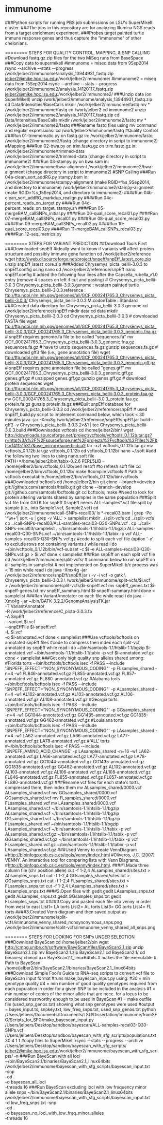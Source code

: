 immunome
========
###Python scripts for running PBS job submissions on LSU's SuperMikeII cluster.
###The jobs in this repository are for analyzing Illumina NGS reads from a target enrichment experiment.
###Probes target painted turtle immune response genes and thus capture the "immunome" of other chelonians.

========
STEPS FOR QUALITY CONTROL, MAPPING, & SNP CALLING
#Download fastq.gz.zip files for the two MiSeq runs from BaseSpace
###Copy data to supermikeII
    #immunome = miseq data from 9Sep2014
    rsync --archive --stats --progress /work/jelber2/immunome/analysis_13944931_fastq.zip jelber2@mike.hpc.lsu.edu:/work/jelber2/immunome/
    #immunome2 = miseq data from 15Sep2014
    rsync --archive --stats --progress /work/jelber2/immunome2/analysis_14120117_fastq.zip jelber2@mike.hpc.lsu.edu:/work/jelber2/immunome2/
###Unzip data (on SuperMikeII)
    unzip /work/jelber2/immunome/analysis_13944931_fastq.zip
    cd Data/Intensities/BaseCalls
    mkdir /work/jelber2/immunome/fastq
    mv * /work/jelber2/immunome/fastq
    cd /work/jelber2
    cd immunome2
    unzip /work/jelber2/immunome2/analysis_14120117_fastq.zip
    cd Data/Intensities/BaseCalls
    mkdir /work/jelber2/immunome2/fastq
    mv * /work/jelber2/immunome2/fastq
###Rename fastq files using mv command and regular expressions:
    cd /work/jelber2/immunome/fastq
#Quality Control
###Run 01-trimmomatic.py on fastq.gz in:
    /work/jelber2/immunome/fastq
    /work/jelber2/immumome2/fastq (change directory in script to immunome2)
#Mapping
###Run 02-bwa.py on trim.fastq.gz on trim.fastq.gz in:
    /work/jelber2/immunome/trimmed-data
    /work/jelber2/immunome2/trimmed-data (change directory in script to immunome2)
###Run 03-stampy.py on bwa.sam in:
    /work/jelber2/immunome/bwa-alignment
    /work/jelber2/immunome2/bwa-alignment (change directory in script to immunome2)
#SNP Calling
###Run 04a-clean_sort_addRG.py stampy.bam in:
    /work/jelber2/immunome/stampy-alignment (make RGID=%s_9Sep2014, and directory to immunome)
    /work/jelber2/immunome2/stampy-alignment (make RGID=%s_15Sep2014, and directory to immunome2)
####Run 04b-clean_sort_addRG_markdup_realign.py
####Run 04c-percent_reads_on_target.py
####Run 04d-percent_reads_on_target_stampy.sh
####Run 05-mergeBAM_callSNPs_initial.py
####Run 06-qual_score_recal01.py
####Run 07-mergeBAM_callSNPs_recal01.py
####Run 08-qual_score_recal02.py
####Run 09-mergeBAM_callSNPs_recal02.py
####Run 10-qual_score_recal03.py
####Run 11-mergeBAM_callSNPs_recal03.py
####Run 12-seq_metrics.py

========
STEPS FOR VARIANT PREDICTION
##Download Tools First
###Downloaded snpEff
    #ideally want to know if variants will affect protein structure and possibly immune gene function
    cd /work/jelber2/reference
    wget http://iweb.dl.sourceforge.net/project/snpeff/snpEff_latest_core.zip
    unzip snpEff_latest_core.zip
###Added Chrysemys_picta_bellii-3.0.3 to snpEff.config using nano
    cd /work/jelber2/reference/snpEff
    nano snpEff.config # added the following four lines after the Capsella_rubella_v1.0 entry (remove 4 spaces on left if cut and pasting)
    # Chrysemys_picta_bellii-3.0.3
    Chrysemys_picta_bellii-3.0.3.genome : western painted turtle
    	Chrysemys_picta_bellii-3.0.3.reference : ftp://ftp.ncbi.nlm.nih.gov/genomes/all/GCF_000241765.3_Chrysemys_picta_bellii-3.0.3/
    	Chrysemys_picta_bellii-3.0.3.M.codonTable : Standard
###Created data directory for Chrysemys_picta_bellii-3.0.3 genome
    cd /work/jelber2/reference/snpEff
    mkdir data
    cd data
    mkdir Chrysemys_picta_bellii-3.0.3
    cd Chrysemys_picta_bellii-3.0.3
    # downloaded FASTA file
    wget ftp://ftp.ncbi.nlm.nih.gov/genomes/all/GCF_000241765.3_Chrysemys_picta_bellii-3.0.3/GCF_000241765.3_Chrysemys_picta_bellii-3.0.3_genomic.fna.gz
    # snpEff requires genome.fa file to be called "sequences.fa"
    mv GCF_000241765.3_Chrysemys_picta_bellii-3.0.3_genomic.fna.gz sequences.fa.gz
    # have to unzip sequences.fa.gz
    gunzip sequences.fa.gz
    # downloaded gff3 file (i.e., gene annotation file)
    wget ftp://ftp.ncbi.nlm.nih.gov/genomes/all/GCF_000241765.3_Chrysemys_picta_bellii-3.0.3/GCF_000241765.3_Chrysemys_picta_bellii-3.0.3_genomic.gff.gz
    # snpEff requires gene annotation file be called "genes.gff"
    mv GCF_000241765.3_Chrysemys_picta_bellii-3.0.3_genomic.gff.gz genes.gff.gz
    # unzipped genes.gff.gz
    gunzip genes.gff.gz
    # download protein sequences
    wget ftp://ftp.ncbi.nlm.nih.gov/genomes/all/GCF_000241765.3_Chrysemys_picta_bellii-3.0.3/GCF_000241765.3_Chrysemys_picta_bellii-3.0.3_protein.faa.gz
    mv GCF_000241765.3_Chrysemys_picta_bellii-3.0.3_protein.faa.gz protein.fa.gz
    gunzip protein.fa.gz
###Built snpEff database for Chrysemys_picta_bellii-3.0.3
    cd /work/jelber2/reference/snpEff
    # used snpEff_build.py script to implement command below, which took < 30 minutes
    java -jar -Xmx8g /work/jelber2/reference/snpEff/snpEff.jar build -gff3 -v Chrysemys_picta_bellii-3.0.3 2>&1 | tee Chrysemys_picta_bellii-3.0.3.build
###Downloaded vcftools
    cd /home/jelber2/bin/
    wget http://downloads.sourceforge.net/project/vcftools/vcftools_0.1.12b.tar.gz?r=http%3A%2F%2Fsourceforge.net%2Fprojects%2Fvcftools%2Ffiles%2F&ts=1411515317&use_mirror=superb-dca2
    tar -xzf vcftools_0.1.12b.tar.gz 
    mv vcftools_0.1.12b.tar.gz vcftools_0.1.12b
    cd vcftools_0.1.12b/
    nano ~/.soft #add the following two lines to using nano.soft file
    PATH+=/home/jelber2/bin/tabix-0.2.6
    PERL5LIB = /home/jelber2/bin/vcftools_0.1.12b/perl
    resoft #to refresh soft file
    cd /home/jelber2/bin/vcftools_0.1.12b/
    make #compile vcftools
    # Path to vcftools executable
    /home/jelber2/bin/vcftools_0.1.12b/bin/vcftools
###Downloaded bcftools
    cd /home/jelber2/bin
    git clone --branch=develop git://github.com/samtools/htslib.git
    git clone --branch=develop git://github.com/samtools/bcftools.git
    cd bcftools; make
#Need to look for protein altering variants shared by samples in the same population
###Split vcf file from GATK for snpEff
    #snpEff needs ALL-samples*.vcf file split by sample (i.e., into Sample1.vcf, Sample2.vcf)
    cd /work/jelber2/immunome/call-SNPs-recal03/
    ls *-recal03.bam | grep -Po '^\w+'| sort -u | grep -v 'ALL' > samplelist
    mkdir ../split-vcfs
    cd ../split-vcfs
    cp ../call-SNPs-recal03/ALL-samples-recal03-Q30-SNPs.vcf .
    cp ../call-SNPs-recal03/samplelist .
    ~/bin/samtools-1.1/htslib-1.1/bgzip ALL-samples-recal03-Q30-SNPs.vcf
    ~/bin/samtools-1.1/htslib-1.1/tabix -p vcf ALL-samples-recal03-Q30-SNPs.vcf.gz
    #code to split each vcf file (option '-e' to exclude rows not containing variants.)
    while read i
    do
    ~/bin/vcftools_0.1.12b/bin/vcf-subset -c $i -e ALL-samples-recal03-Q30-SNPs.vcf.gz > $i.vcf
    done < samplelist
###Ran snpEff on each split vcf file
    cd /work/jelber2/immunome/split-vcfs/
    # command below to run snpEff on all samples in samplelist
    # not implemented on SuperMikeII b/c process was < 15 min
    while read i
    do
    java -Xmx4g -jar /work/jelber2/reference/snpEff/snpEff.jar \
    -v -i vcf -o gatk \
    Chrysemys_picta_bellii-3.0.3 \
    /work/jelber2/immunome/split-vcfs/$i.vcf \
    > /work/jelber2/immunome/split-vcfs/$i-snpeff.vcf
    mv snpEff_genes.txt $i-snpeff-genes.txt
    mv snpEff_summary.html $i-snpeff-summary.html
    done < samplelist
###Ran VariantAnnotator on each file
    while read i
    do
    java -Xmx4g -jar ~/bin/GATK-3.2.2/GenomeAnalysisTK.jar \
    -T VariantAnnotator \
    -R /work/jelber2/reference/C_picta-3.0.3.fa \
    -A SnpEff \
    --variant $i.vcf \
    --snpEffFile $i-snpeff.vcf \
    -L $i.vcf \
    -o $i-annotated.vcf
    done < samplelist
###Use vcftools/bcftools on annotated snpEff files
    #code to compress then index each split-vcf, annotated by snpEff
    while read i
    do
    ~/bin/samtools-1.1/htslib-1.1/bgzip $i-annotated.vcf
    ~/bin/samtools-1.1/htslib-1.1/tabix -p vcf $i-annotated.vcf.gz
    done < samplelist
###Get only high quality snp alleles shared among:
    #Florida torts
    ~/bin/bcftools/bcftools isec -f PASS --include 'SNPEFF_EFFECT="NON_SYNONYMOUS_CODING"' -p FLsamples_shared -n=4 -w1 FL846-annotated.vcf.gz FL855-annotated.vcf.gz FL857-annotated.vcf.gz FL880-annotated.vcf.gz
    #Alabama torts
    ~/bin/bcftools/bcftools isec -f PASS --include 'SNPEFF_EFFECT="NON_SYNONYMOUS_CODING"' -p ALsamples_shared -n=4 -w1 AL102-annotated.vcf.gz AL103-annotated.vcf.gz AL106-annotated.vcf.gz AL108-annotated.vcf.gz
    #Georgia torts
    ~/bin/bcftools/bcftools isec -f PASS --include 'SNPEFF_EFFECT="NON_SYNONYMOUS_CODING"' -p GGsamples_shared -n=4 -w1 GG1044-annotated.vcf.gz GG1435-annotated.vcf.gz GG1835-annotated.vcf.gz GG462-annotated.vcf.gz
    #Louisiana torts
    ~/bin/bcftools/bcftools isec -f PASS --include 'SNPEFF_EFFECT="NON_SYNONYMOUS_CODING"' -p LAsamples_shared -n=4 -w1 LA62-annotated.vcf.gz LA66-annotated.vcf.gz LA77-annotated.vcf.gz LA78-annotated.vcf.gz
    #'ALL' torts
    #~/bin/bcftools/bcftools isec -f PASS --include 'SNPEFF_AMINO_ACID_CHANGE' -p LAsamples_shared -n=16 -w1 LA62-annotated.vcf.gz LA66-annotated.vcf.gz LA77-annotated.vcf.gz LA78-annotated.vcf.gz GG1044-annotated.vcf.gz GG1435-annotated.vcf.gz GG1835-annotated.vcf.gz GG462-annotated.vcf.gz AL102-annotated.vcf.gz AL103-annotated.vcf.gz AL106-annotated.vcf.gz AL108-annotated.vcf.gz FL846-annotated.vcf.gz FL855-annotated.vcf.gz FL857-annotated.vcf.gz FL880-annotated.vcf.gz
###Rename vcf files for each state's torts, compressed them, then index them
    mv ALsamples_shared/0000.vcf ALsamples_shared.vcf
    mv GGsamples_shared/0000.vcf GGsamples_shared.vcf
    mv FLsamples_shared/0000.vcf FLsamples_shared.vcf
    mv LAsamples_shared/0000.vcf LAsamples_shared.vcf
    ~/bin/samtools-1.1/htslib-1.1/bgzip ALsamples_shared.vcf
    ~/bin/samtools-1.1/htslib-1.1/bgzip GGsamples_shared.vcf
    ~/bin/samtools-1.1/htslib-1.1/bgzip FLsamples_shared.vcf
    ~/bin/samtools-1.1/htslib-1.1/bgzip LAsamples_shared.vcf
    ~/bin/samtools-1.1/htslib-1.1/tabix -p vcf ALsamples_shared.vcf.gz
    ~/bin/samtools-1.1/htslib-1.1/tabix -p vcf GGsamples_shared.vcf.gz
    ~/bin/samtools-1.1/htslib-1.1/tabix -p vcf FLsamples_shared.vcf.gz
    ~/bin/samtools-1.1/htslib-1.1/tabix -p vcf LAsamples_shared.vcf.gz
###Used Venny to create VennDiagram
    #http://bioinfogp.cnb.csic.es/tools/venny/index.html
    #Oliveros, J.C. (2007) VENNY. An interactive tool for comparing lists with Venn Diagrams.
    #http://bioinfogp.cnb.csic.es/tools/venny/index.html.
####1.Made three column file (chr    position    allele)
    cut -f 1-2,4 ALsamples_shared/sites.txt > ALsamples_snps.txt
    cut -f 1-2,4 GGsamples_shared/sites.txt > GGsamples_snps.txt
    cut -f 1-2,4 FLsamples_shared/sites.txt > FLsamples_snps.txt
    cut -f 1-2,4 LAsamples_shared/sites.txt > LAsamples_snps.txt
####2.Open files with gedit
    gedit LAsamples_snps.txt
    gedit ALsamples_snps.txt
    gedit GGsamples_snps.txt
    gedit FLsamples_snps.txt
####3.Copy and pasted each file into venny in order from west to east
    List1= LA torts
    List2= AL torts
    List3= GG torts
    List4= FL torts
####3.Created Venn diagram and then saved output as
    /work/jelber2/immunome/split-vcfs/immunome_venny_shared_nonsynonymous_snps.png
    /work/jelber2/immunome/split-vcfs/immunome_venny_shared_all_snps.png

========
STEPS FOR LOOKING FOR SNPs UNDER SELECTION
###Download BayeScan
    cd /home/jelber2/bin
    wget http://cmpg.unibe.ch/software/BayeScan/files/BayeScan2.1.zip
    unzip BayeScan2.1.zip
    mv BayeScan2.1.zip BayeScan2.1
    cd BayeScan2.1/
    cd binaries/
    chmod u+x BayeScan2.1_linux64bits # makes the file executable
    # Path to BayeScan
    /home/jelber2/bin/BayeScan2.1/binaries/BayeScan2.1_linux64bits
###Download Simple Fool's Guide to RNA-seq scripts to convert vcf file to BayeScan input format
    #runs make_bayescan_input.py using:
    #30 = min genotype quality
    #4 = min number of good quality genotypes required from each population in order for a given SNP to be included in the analysis
    #1 = min number of copies of the minor allele that are necc. for a locus to be considered trustworthy enough to be used in BayeScan
    #1 = make outfile file (used_snp_genos.txt) showing what snp genotypes were used
    #output = bayes_input.tx, snpkey.txt, low_freq_snps.txt, used_snp_genos.txt
    python /Users/jelbers/Documents/Documents/LSU/Dissertation/Immunome/fromSFG/Scripts_for_SFG/make_bayescan_input.py /Users/jelbers/Desktop/sandbox/bayescan/ALL-samples-recal03-Q30-SNPs.vcf /Users/jelbers/Desktop/sandbox/bayescan_with_sfg_scripts/populations.txt 30 4 1 1
    #copy files to SuperMikeII
    rsync --stats --progress --archive /Users/jelbers/Desktop/sandbox/bayescan_with_sfg_scripts/ jelber2@mike.hpc.lsu.edu:/work/jelber2/immunome/bayescan_with_sfg_scripts/ -n
###Run BayeScan with all loci
        ~/bin/BayeScan2.1/binaries/BayeScan2.1_linux64bits \
        /work/jelber2/immunome/bayescan_with_sfg_scripts/bayescan_input.txt \
        -snp \
        -od . \
        -o bayescan_all_loci \
        -threads 16
###Run BayeScan excluding loci with low frequency minor allele snps
        ~/bin/BayeScan2.1/binaries/BayeScan2.1_linux64bits \
        /work/jelber2/immunome/bayescan_with_sfg_scripts/bayescan_input.txt \
        -d low_freq_snps.txt
        -snp \
        -od . \
        -o bayescan_no_loci_with_low_freq_minor_alleles \
        -threads 16
